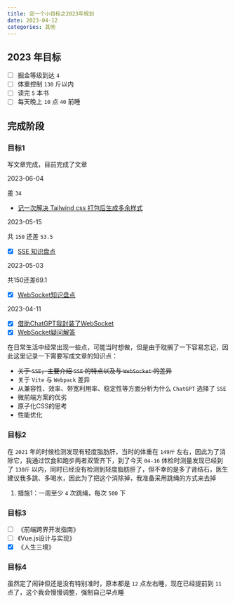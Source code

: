 ```yaml
---
title: 定一个小目标之2023年规划
date: 2023-04-12
categories: 其他
---
```


## 2023 年目标

- [ ] 掘金等级到达 `4`
- [ ] 体重控制 `130` 斤以内
- [ ] 读完 `5` 本书
- [ ] 每天晚上 `10` 点 `40` 前睡

## 完成阶段

### 目标1

写文章完成，目前完成了文章

2023-06-04

差 `34`

- [记一次解决 Tailwind css 打包后生成多余样式](https://juejin.cn/post/7240467781400838200)

2023-05-15

共 `150` 还差 `53.5`

- [x] [SSE 知识盘点](https://juejin.cn/post/7233052510553391141)

2023-05-03

共150还差69.1

- [x] [WebSocket知识盘点](https://juejin.cn/post/7228831981889634363)

2023-04-11

- [x] [借助ChatGPT我封装了WebSocket](https://juejin.cn/post/7220776393373450296)
- [x] [WebSocket疑问解答](https://zjgyb.github.io/views/js/2023/2023-04-15.html#%E5%89%8D%E8%A8%80)

在日常生活中经常出现一些点，可能当时想做，但是由于耽搁了一下容易忘记，因此这里记录一下需要写成文章的知识点：

- ~~关于 `SSE`，主要介绍 `SSE` 的特点以及与 `WebSocket` 的差异~~
- 关于 `Vite` 与 `Webpack` 差异
- 从兼容性、效率、带宽利用率、稳定性等方面分析为什么 `ChatGPT` 选择了 `SSE`
- 微前端方案的优劣
- 原子化CSS的思考
- 性能优化

### 目标2

在 `2021` 年的时候检测发现有轻度脂肪肝，当时的体重在 `149斤` 左右，因此为了消除它，我通过饮食和跑步两者双管齐下，到了今天 `04-16` 体检时测量发现已经到了 `130斤` 以内，同时已经没有检测到轻度脂肪肝了，但不幸的是多了肾结石，医生建议我多跳、多喝水，因此为了把这个消除掉，我准备采用跳绳的方式来去掉

1. 措施1：一周至少 `4` 次跳绳，每次 `500` 下

### 目标3

- [ ] 《前端跨界开发指南》
- [ ] 《Vue.js设计与实现》
- [x] 《人生三境》

### 目标4

虽然定了闹钟但还是没有特别准时，原本都是 `12` 点左右睡，现在已经提前到 `11` 点了，这个我会慢慢调整，强制自己早点睡